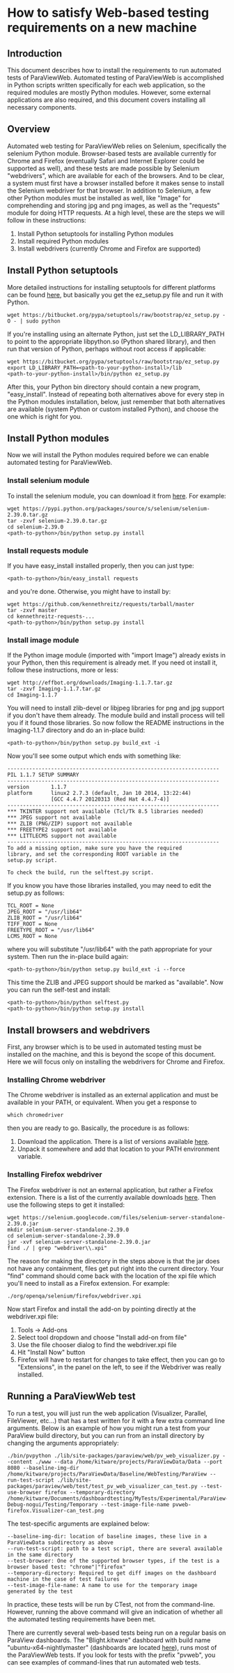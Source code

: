 # How to satisfy Web-based testing requirements on a new machine

## Introduction

This document describes how to install the requirements to run automated tests of ParaViewWeb.  Automated testing of ParaViewWeb is accomplished in Python scripts written specifically for each web application, so the required modules are mostly Python modules.  However, some external applications are also required, and this document covers installing all necessary components.

## Overview

Automated web testing for ParaViewWeb relies on Selenium, specifically the selenium Python module.  Browser-based tests are available currently for Chrome and Firefox (eventually Safari and Internet Explorer could be supported as well), and these tests are made possible by Selenium "webdrivers", which are available for each of the browsers.  And to be clear, a system must first have a browser installed before it makes sense to install the Selenium webdriver for that browser.  In addition to Selenium, a few other Python modules must be installed as well, like "Image" for comprehending and storing jpg and png images, as well as the "requests" module for doing HTTP requests.  At a high level, these are the steps we will follow in these instructions:

1. Install Python setuptools for installing Python modules
1. Install required Python modules
1. Install webdrivers (currently Chrome and Firefox are supported)

## Install Python setuptools

More detailed instructions for installing setuptools for different platforms can be found [here](https://pypi.python.org/pypi/setuptools#installation-instructions), but basically you get the ez_setup.py file and run it with Python.

    wget https://bitbucket.org/pypa/setuptools/raw/bootstrap/ez_setup.py -O - | sudo python

If you're installing using an alternate Python, just set the LD_LIBRARY_PATH to point to the appropriate libpython.so (Python shared library), and then run that version of Python, perhaps without root access if applicable:

    wget https://bitbucket.org/pypa/setuptools/raw/bootstrap/ez_setup.py
    export LD_LIBRARY_PATH=<path-to-your-python-install>/lib
    <path-to-your-python-install>/bin/python ez_setup.py

After this, your Python bin directory should contain a new program, "easy_install".  Instead of repeating both alternatives above for every step in the Python modules installation, below, just remember that both alternatives are available (system Python or custom installed Python), and choose the one which is right for you.

## Install Python modules

Now we will install the Python modules required before we can enable automated testing for ParaViewWeb.

### Install selenium module

To install the selenium module, you can download it from [here](https://pypi.python.org/pypi/selenium).  For example:

    wget https://pypi.python.org/packages/source/s/selenium/selenium-2.39.0.tar.gz
    tar -zxvf selenium-2.39.0.tar.gz
    cd selenium-2.39.0
    <path-to-python>/bin/python setup.py install

### Install requests module

If you have easy_install installed properly, then you can just type:

    <path-to-python>/bin/easy_install requests

and you're done.  Otherwise, you might have to install by:

    wget https://github.com/kennethreitz/requests/tarball/master
    tar -zxvf master
    cd kennethreitz-requests-...
    <path-to-python>/bin/python setup.py install

### Install image module

If the Python image module (imported with "import Image") already exists in your Python, then this requirement is already met.  If you need ot install it, follow these instructions, more or less:

    wget http://effbot.org/downloads/Imaging-1.1.7.tar.gz
    tar -zxvf Imaging-1.1.7.tar.gz
    cd Imaging-1.1.7

You will need to install zlib-devel or libjpeg libraries for png and jpg support if you don't have them already.  The module build and install process will tell you if it found those libraries.  So now follow the README instructions in the Imaging-1.1.7 directory and do an in-place build:

    <path-to-python>/bin/python setup.py build_ext -i

Now you'll see some output which ends with something like:

    --------------------------------------------------------------------
    PIL 1.1.7 SETUP SUMMARY
    --------------------------------------------------------------------
    version       1.1.7
    platform      linux2 2.7.3 (default, Jan 10 2014, 13:22:44)
                  [GCC 4.4.7 20120313 (Red Hat 4.4.7-4)]
    --------------------------------------------------------------------
    *** TKINTER support not available (Tcl/Tk 8.5 libraries needed)
    *** JPEG support not available
    *** ZLIB (PNG/ZIP) support not available
    *** FREETYPE2 support not available
    *** LITTLECMS support not available
    --------------------------------------------------------------------
    To add a missing option, make sure you have the required
    library, and set the corresponding ROOT variable in the
    setup.py script.

    To check the build, run the selftest.py script.

If you know you have those libraries installed, you may need to edit the setup.py as follows:

    TCL_ROOT = None
    JPEG_ROOT = "/usr/lib64"
    ZLIB_ROOT = "/usr/lib64"
    TIFF_ROOT = None
    FREETYPE_ROOT = "/usr/lib64"
    LCMS_ROOT = None

where you will substitute "/usr/lib64" with the path appropriate for your system.  Then run the in-place build again:

    <path-to-python>/bin/python setup.py build_ext -i --force

This time the ZLIB and JPEG support should be marked as "available".  Now you can run the self-test and install:

    <path-to-python>/bin/python selftest.py
    <path-to-python>/bin/python setup.py install

## Install browsers and webdrivers

First, any browser which is to be used in automated testing must be installed on the machine, and this is beyond the scope of this document.  Here we will focus only on installing the webdrivers for Chrome and Firefox.

### Installing Chrome webdriver

The Chrome webdriver is installed as an external application and must be available in your PATH, or equivalent.  When you get a response to

    which chromedriver

then you are ready to go.  Basically, the procedure is as follows:

1. Download the application.  There is a list of versions available [here](http://chromedriver.storage.googleapis.com/index.html).
1. Unpack it somewhere and add that location to your PATH environment variable.

### Installing Firefox webdriver

The Firefox webdriver is not an external application, but rather a Firefox extension.  There is a list of the currently available downloads [here](https://code.google.com/p/selenium/downloads/list).  Then use the following steps to get it installed:

    wget https://selenium.googlecode.com/files/selenium-server-standalone-2.39.0.jar
    mkdir selenium-server-standalone-2.39.0
    cd selenium-server-standalone-2.39.0
    jar -xvf selenium-server-standalone-2.39.0.jar
    find ./ | grep "webdriver\\.xpi"

The reason for making the directory in the steps above is that the jar does not have any containment, files get put right into the current directory.  Your "find" command should come back with the location of the xpi file which you'll need to install as a Firefox extension.  For example:

    ./org/openqa/selenium/firefox/webdriver.xpi

Now start Firefox and install the add-on by pointing directly at the webdriver.xpi file:

1. Tools -> Add-ons
1. Select tool dropdown and choose "Install add-on from file"
1. Use the file chooser dialog to find the webdriver.xpi file
1. Hit "Install Now" button
1. Firefox will have to restart for changes to take effect, then you can go to "Extensions", in the panel on the left, to see if the Webdriver was really installed.

## Running a ParaViewWeb test

To run a test, you will just run the web application (Visualizer, Parallel, FileViewer, etc...) that has a test written for it with a few extra command line arguments.  Below is an example of how you might run a test from your ParaView build directory, but you can run from an install directory by changing the arguments appropriately:

    ./bin/pvpython ./lib/site-packages/paraview/web/pv_web_visualizer.py --content ./www --data /home/kitware/projects/ParaViewData/Data --port 8080 --baseline-img-dir /home/kitware/projects/ParaViewData/Baseline/WebTesting/ParaView --run-test-script ./lib/site-packages/paraview/web/test/test_pv_web_visualizer_can_test.py --test-use-browser firefox --temporary-directory /home/kitware/Documents/dashboardtesting/MyTests/Experimental/ParaView-Debug-nogui/Testing/Temporary --test-image-file-name pvweb-firefox.Visualizer-can_test.png

The test-specific arguments are explained below:

    --baseline-img-dir: location of baseline images, these live in a ParaViewData subdirectory as above
    --run-test-script: path to a test script, there are several available in the same directory
    --test-browser: One of the supported browser types, if the test is a browser based test: "chrome"|"firefox"
    --temporary-directory: Required to get diff images on the dashboard machine in the case of test failures
    --test-image-file-name: A name to use for the temporary image generated by the test

In practice, these tests will be run by CTest, not from the command-line.  However, running the above command will give an indication of whether all the automated testing requirements have been met.

There are currently several web-based tests being run on a regular basis on ParaView dashboards.  The "Blight.kitware" dashboard with build name "ubuntu-x64-nightlymaster" (dashboards are located [here](http://open.cdash.org/index.php?project=ParaView)), runs most of the ParaViewWeb tests.  If you look for tests with the prefix "pvweb", you can see examples of command-lines that run automated web tests.
